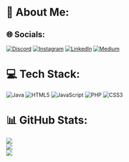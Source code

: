 # 💫 About Me:



## 🌐 Socials:
[![Discord](https://img.shields.io/badge/Discord-%237289DA.svg?logo=discord&logoColor=white)](https://discord.gg/https://discord.gg/BmUmWMda) [![Instagram](https://img.shields.io/badge/Instagram-%23E4405F.svg?logo=Instagram&logoColor=white)](https://instagram.com/__Yogant__) [![LinkedIn](https://img.shields.io/badge/LinkedIn-%230077B5.svg?logo=linkedin&logoColor=white)](https://www.linkedin.com/in/yogant-faye/) [![Medium](https://img.shields.io/badge/Medium-12100E?logo=medium&logoColor=white)](https://medium.com/@Yogantfaye) 

# 💻 Tech Stack:
![Java](https://img.shields.io/badge/java-%23ED8B00.svg?style=flat&logo=openjdk&logoColor=white) ![HTML5](https://img.shields.io/badge/html5-%23E34F26.svg?style=flat&logo=html5&logoColor=white) ![JavaScript](https://img.shields.io/badge/javascript-%23323330.svg?style=flat&logo=javascript&logoColor=%23F7DF1E) ![PHP](https://img.shields.io/badge/php-%23777BB4.svg?style=flat&logo=php&logoColor=white) ![CSS3](https://img.shields.io/badge/css3-%231572B6.svg?style=flat&logo=css3&logoColor=white) 
# 📊 GitHub Stats:
![](https://github-readme-stats.vercel.app/api?username=Y0gant&theme=dark&hide_border=true&include_all_commits=true&count_private=false)<br/>
![](https://github-readme-streak-stats.herokuapp.com/?user=Y0gant&theme=dark&hide_border=true)<br/>
![](https://github-readme-stats.vercel.app/api/top-langs/?username=Y0gant&theme=dark&hide_border=true&include_all_commits=true&count_private=false&layout=compact)
